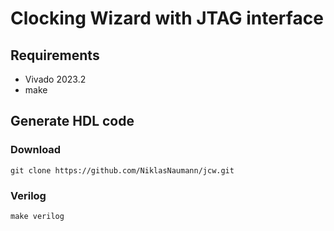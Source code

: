 # Clocking Wizard with JTAG interface

## Requirements
- Vivado 2023.2
- make

## Generate HDL code
### Download 
```
git clone https://github.com/NiklasNaumann/jcw.git
```
### Verilog
```
make verilog
```